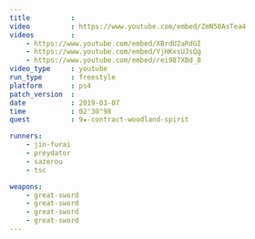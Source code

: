 ```yaml
---
title          :
video          : https://www.youtube.com/embed/ZmN50AsTea4
videos         :
    - https://www.youtube.com/embed/XBrdU2aRdGI
    - https://www.youtube.com/embed/YjHKxsUJsQg
    - https://www.youtube.com/embed/rei987XBd_8
video_type     : youtube
run_type       : freestyle
platform       : ps4
patch_version  :
date           : 2019-03-07
time           : 02'30"98
quest          : 9★-contract-woodland-spirit

runners:
    - jin-furai
    - preydator
    - sazerou
    - tsc

weapons:
    - great-sword
    - great-sword
    - great-sword
    - great-sword
---
```

